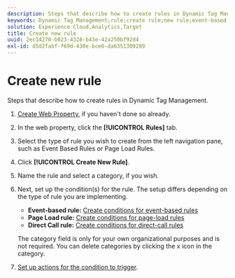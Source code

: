 ```yaml
---
description: Steps that describe how to create rules in Dynamic Tag Management.
keywords: Dynamic Tag Management;rule;create rule;new rule;event-based rule;page load rule;direct call rule
solution: Experience Cloud,Analytics,Target
title: Create new rule
uuid: 2ec14270-b023-4328-b43e-42a250bf92d4
exl-id: d5d2fabf-f69d-430e-bce6-da6351309289
---
```

# Create new rule

Steps that describe how to create rules in Dynamic Tag Management.

1. [Create Web Property](/help/implement/other/dtm/t-create-web-property.md), if you haven't done so already.
1. In the web property, click the **[!UICONTROL Rules]** tab.
1. Select the type of rule you wish to create from the left navigation pane, such as Event Based Rules or Page Load Rules.
1. Click **[!UICONTROL Create New Rule]**.
1. Name the rule and select a category, if you wish.
1. Next, set up the condition(s) for the rule. The setup differs depending on the type of rule you are implementing.

    * **Event-based rule:** [Create conditions for event-based rules](/help/implement/other/dtm/c-rules/t-rules-event-conditions.md)
    * **Page Load rule:** [Create conditions for page-load rules](/help/implement/other/dtm/c-rules/t-rules-page-conditions.md)
    * **Direct Call rule:** [Create conditions for direct-call rules](/help/implement/other/dtm/c-rules/t-rules-direct-conditions.md)

   The category field is only for your own organizational purposes and is not required. You can delete categories by clicking the x icon in the category.
1. [Set up actions for the condition to trigger](/help/implement/other/dtm/c-rules/t-rules-actions.md).
